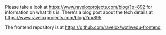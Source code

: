 Please take a look at https://www.raveloxprojects.com/blog/?p=892 for information on what this is.
There's a blog post about the tech details at https://www.raveloxprojects.com/blog/?p=895

The frontend repository is at https://github.com/ravelox/wotlwedu-frontend
